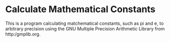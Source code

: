 Calculate Mathematical Constants
================================

This is a program calculating matchematical constants, such as pi and e,
to arbitrary precision using the GNU Multiple Precision Arithmetic Library
from http:/gmplib.org.

